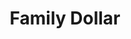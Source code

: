 ---
title: "Family Dollar"
url: /detroit/family-dollar-east-jefferson-avenue-2/
shop: variety store
---